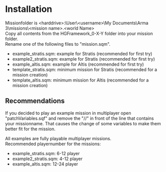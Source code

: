 # Installation
Missionfolder is \<harddrive>:\User\\\<username>\My Documents\Arma 3\missions\\\<mission name>.\<world Name>  
Copy all contents from the HGFramework_0-X-Y folder into your mission folder.  
Rename one of the following files to "mission.sqm".  
* example_stratis.sqm: example for Stratis (recommended for first try)
* example2_stratis.sqm: example for Stratis (recommended for first try)
* example_altis.sqm: example for Altis (recommended for first try)
* template_stratis.sqm: minimum mission for Stratis (recommended for a mission creation)
* template_altis.sqm: minimum mission for Altis (recommended for a mission creation)

## Recommendations
If you decided to play an example mission in multiplayer open "patchVariables.sqf" and remove the "//" in front of the line that contains your missionname.
That causes the change of some variables to make them better fit for the mission.

All examples are fully playable multiplayer missions.  
Recommended playernumber for the missions:
* example_stratis.sqm: 6-12 player
* example2_stratis.sqm: 4-12 player
* example_altis.sqm: 12-24 player
